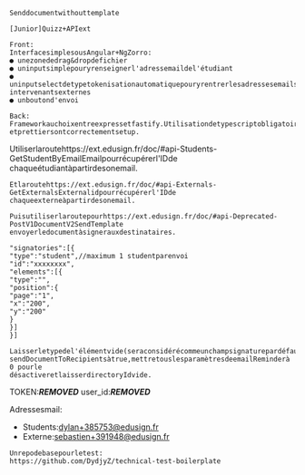 ```
Senddocumentwithouttemplate
```
```
[Junior]Quizz+APIext
```
```
Front:
InterfacesimplesousAngular+NgZorro:
● unezonededrag&dropdefichier
● uninputsimplepouryrenseignerl'adressemaildel'étudiant
● uninputselectdetypetokenisationautomatiquepouryrentrerlesadressesemailsdeplusieurs
intervenantsexternes
● unboutond'envoi
```
```
Back:
Frameworkauchoixentreexpressetfastify.Utilisationdetypescriptobligatoireetunplussieslint
etprettiersontcorrectementsetup.
```
Utiliserlaroutehttps://ext.edusign.fr/doc/#api-Students-GetStudentByEmailEmailpourrécupérerl'IDde
chaqueétudiantàpartirdesonemail.


```
Etlaroutehttps://ext.edusign.fr/doc/#api-Externals-GetExternalsExternalidpourrécupérerl'IDde
chaqueexterneàpartirdesonemail.
```
```
Puisutiliserlaroutepourhttps://ext.edusign.fr/doc/#api-Deprecated-PostV1DocumentV2SendTemplate
envoyerledocumentàsignerauxdestinataires.
```
```
"signatories":[{
"type":"student",//maximum 1 studentparenvoi
"id":"xxxxxxxx",
"elements":[{
"type":"",
"position":{
"page":"1",
"x":"200",
"y":"200"
}
}]
}]
```
```
Laisserletypedel'élémentvide(seraconsidérécommeunchampsignaturepardéfaut),
sendDocumentToRecipientsàtrue,mettretouslesparamètresdeemailReminderà 0 pourle
désactiveretlaisserdirectoryIdvide.
```
TOKEN:***REMOVED***
user_id:***REMOVED***

Adressesmail:

- Students:dylan+385753@edusign.fr
- Externe:sebastien+391948@edusign.fr

```
Unrepodebasepourletest:
https://github.com/DydjyZ/technical-test-boilerplate
```

